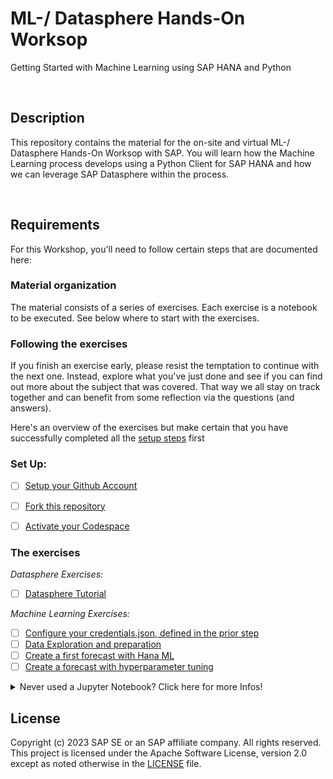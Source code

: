 # ML-/ Datasphere Hands-On Worksop
Getting Started with Machine Learning using SAP HANA and Python


<br>

## Description

This repository contains the material for the on-site and virtual ML-/ Datasphere Hands-On Worksop with SAP. You will learn how the Machine Learning process develops using a Python Client for SAP HANA and how we can leverage SAP Datasphere within the process.

<br>
 
## Requirements

For this Workshop, you'll need to follow certain steps that are documented here:


### Material organization

The material consists of a series of exercises. Each exercise is a notebook to be executed. See below where to start with the exercises.

### Following the exercises

If you finish an exercise early, please resist the temptation to continue with the next one. Instead, explore what you've just done and see if you can find out more about the subject that was covered. That way we all stay on track together and can benefit from some reflection via the questions (and answers).


Here's an overview of the exercises but make certain that you have successfully completed all the [setup steps](01_Assets/setup-bas.md) first

### Set Up:
- [ ] [Setup your Github Account](/01_Assets/01-get-account.md)
- [ ]  [Fork this repository](/01_Assets/02-fork-repo.md)
- [ ]  [Activate your Codespace](/01_Assets/03-activate-codespace.md)


### The exercises

*Datasphere Exercises:*

- [ ]  [Datasphere Tutorial](/exercises/tutorial-datasphere.md) 

*Machine Learning Exercises:*

- [ ]  [Configure your credentials.json, defined in the prior step](/exercises/credentials.md)
- [ ]  [Data Exploration and preparation](exercises/10-Data-exploration-and-preparation.ipynb)
- [ ]  [Create a first forecast with Hana ML](exercises/20-Create-forecast.ipynb)
- [ ]  [Create a forecast with hyperparameter tuning](exercises/30-Create-forecast-with-hyperparameter-tuning.ipynb)

<details>
  <summary>Never used a Jupyter Notebook? Click here for more Infos!</summary>

<br>
How To run a Jupyter Notebook Cell by Cell:
![alt text](/01_Assets/img/Notebook.png) 

</details>




## License

Copyright (c) 2023 SAP SE or an SAP affiliate company. All rights reserved. This project is licensed under the Apache Software License, version 2.0 except as noted otherwise in the [LICENSE](LICENSES/Apache-2.0.txt) file.
